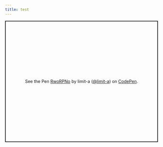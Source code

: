 ```yaml
---
title: test
---
```


<p class="codepen" data-height="400" data-theme-id="dark" data-default-tab="html,result" data-user="limit-a" data-slug-hash="RwoRPNo" style="height: 400px; box-sizing: border-box; display: flex; align-items: center; justify-content: center; border: 2px solid; margin: 1em 0; padding: 1em;" data-pen-title="RwoRPNo">
  <span>See the Pen <a href="https://codepen.io/limit-a/pen/RwoRPNo">
  RwoRPNo</a> by limit-a (<a href="https://codepen.io/limit-a">@limit-a</a>)
  on <a href="https://codepen.io">CodePen</a>.</span>
</p>
<script async src="https://cpwebassets.codepen.io/assets/embed/ei.js"></script>
